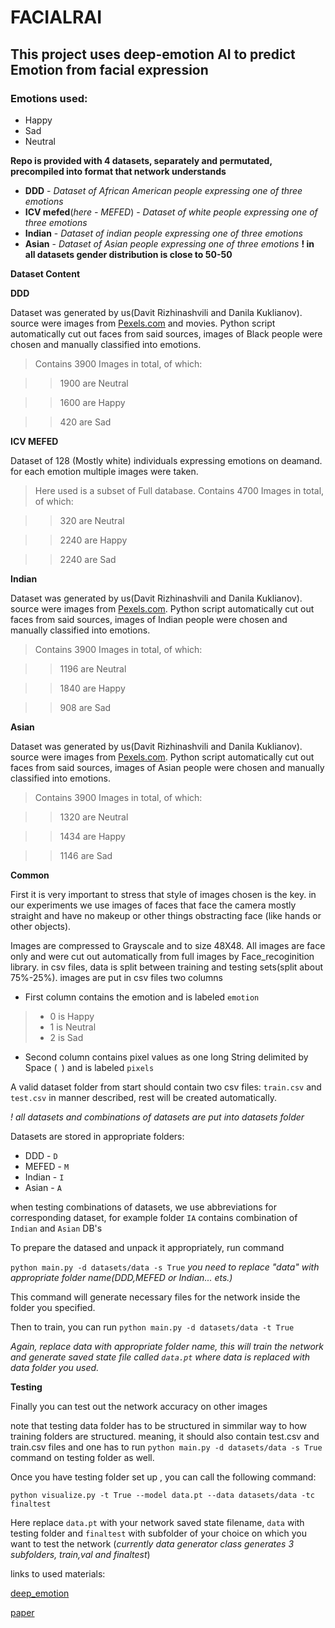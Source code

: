 # FACIALRAI

## This project uses deep-emotion AI to predict Emotion from facial expression

### Emotions used:

* Happy
* Sad 
* Neutral

**Repo is provided with 4 datasets, separately and permutated, precompiled into format that network understands**

* **DDD** - *Dataset of African American people expressing one of three emotions* 
* **ICV mefed**(*here - MEFED*) - *Dataset of white people expressing one of three emotions*
* **Indian** - *Dataset of indian people expressing one of three emotions*
* **Asian** - *Dataset of Asian people expressing one of three emotions*
**! in all datasets gender distribution is close to 50-50**

**Dataset Content**

**DDD**

Dataset was generated by us(Davit Rizhinashvili and Danila Kuklianov). source were images from [Pexels.com](pexels.com) and movies. Python script automatically cut out faces from said sources, images of Black people were chosen and manually classified into emotions.
> Contains 3900 Images in total, of which:

>	>	1900 are Neutral

>   >   1600 are Happy

>   >   420 are Sad

**ICV MEFED**

Dataset of 128 (Mostly white) individuals expressing emotions on deamand. for each emotion multiple images were taken.
> Here used is a subset of Full database. Contains 4700 Images in total, of which:

>	>	320 are Neutral

>   >   2240 are Happy

>   >   2240 are Sad

**Indian**

Dataset was generated by us(Davit Rizhinashvili and Danila Kuklianov). source were images from [Pexels.com](pexels.com). Python script automatically cut out faces from said sources, images of Indian people were chosen and manually classified into emotions.
> Contains 3900 Images in total, of which:

>	>	1196 are Neutral

>   >   1840 are Happy

>   >   908 are Sad

**Asian**

Dataset was generated by us(Davit Rizhinashvili and Danila Kuklianov). source were images from [Pexels.com](pexels.com). Python script automatically cut out faces from said sources, images of Asian people were chosen and manually classified into emotions.
> Contains 3900 Images in total, of which:

>	>	1320 are Neutral

>   >   1434 are Happy

>   >   1146 are Sad


**Common**

First it is very important to stress that style of images chosen is the key. in our experiments we use images of faces that face the camera mostly straight and have no makeup or other things obstracting face (like hands or other objects).

Images are compressed to Grayscale and to size 48X48. All images are face only and were cut out automatically from full images by Face_recoginition library. in csv files, data is split between training and testing sets(split about 75%-25%). images are put in csv files two columns


* First column contains the emotion and is labeled `emotion`

>   * 0 is Happy
>   * 1 is Neutral
>   * 2 is Sad

* Second column contains pixel values as one long String delimited by Space (` `) and is labeled `pixels`

A valid dataset folder from start should contain two csv files: `train.csv` and `test.csv` in manner described, rest will be created automatically.

*! all datasets and combinations of datasets are put into datasets folder*

Datasets are stored in appropriate folders:

* DDD - `D`
* MEFED - `M`
* Indian - `I`
* Asian - `A`

when testing combinations of datasets, we use abbreviations for corresponding dataset, for example folder `IA` contains combination of `Indian` and `Asian` DB's

To prepare the datased and unpack it appropriately, run command 

`python main.py -d datasets/data -s True` *you need to replace "data" with appropriate folder name(DDD,MEFED or Indian... ets.)*

This command will generate necessary files for the network inside the folder you specified.

Then to train, you can run `python main.py -d datasets/data -t True` 

*Again, replace data with appropriate folder name, this will train the network and generate saved state file called `data.pt` where data is replaced with data folder you used.*

**Testing**

Finally you can test out the network accuracy on other images

note that testing data folder has to be structured in simmilar way to how training folders are structured. meaning, it should also contain test.csv and train.csv files and one has to run `python main.py -d datasets/data -s True` command on testing folder as well. 

Once you have testing folder set up , you can call the following command:

`python visualize.py -t True --model data.pt --data datasets/data -tc finaltest`

Here replace `data.pt` with your network saved state filename, `data` with testing folder and `finaltest` with subfolder of your choice on which you want to test the network (*currently data generator class generates 3 subfolders, train,val and finaltest*)

links to used materials:

[deep_emotion](https://github.com/omarsayed7/Deep-Emotion)

[paper](https://arxiv.org/abs/1902.01019)

